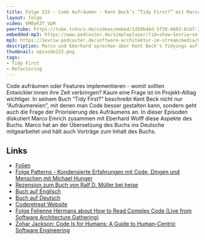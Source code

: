 ```yaml
---
title: Folge 225 - Code Aufräumen - Kent Beck’s “Tidy First?” mit Marco Emrich 1/2
layout: folge
video: 6M0yK3T_VpM
peertube: https://tube.tchncs.de/videos/embed/1d50b46d-5f39-4683-8cb7-26b55f890ba4
embedded-mp3: https://www.podcaster.de/simpleplayer/?id=show~1evriw~software-architektur-im-stream~pod-055d9780bd58bd8f2de62375b4&v=1722001888
mp3: https://1evriw.podcaster.de/software-architektur-im-stream/media/Code_Aufraeumen_-_Kent_Becks_Tidy_First_mit_Marco_Emrich_1.mp3
description: Marco und Eberhard sprechen über Kent Beck's Tidyings auf Code-Ebene - leichtgewichtige Refactorings
thumbnail: episode225.png
tags:
- Tidy First
- Refactoring
---
```


Code aufräumen oder Features implementieren - womit sollten
Entwickler:innen ihre Zeit verbringen? Kaum eine Frage ist im
Projekt-Alltag wichtiger. In seinem Buch “Tidy First?” beschreibt Kent
Beck nicht nur “Aufräumereien”, mit denen man Code besser gestalten
kann, sondern geht auch die Frage der Priorisierung des Aufräumens
an. In dieser Episoden diskutiert Marco Emrich zusammen mit Eberhard
Wolff diese Aspekte des Buchs. Marco hat an der Übersetzung des Buchs
ins Deutsche mitgearbeitet und hält auch Vorträge zum Inhalt des
Buchs.

## Links

* [Folien](/sketchnotes/episode225-slides.pdf)
* [Folge Patterns - Kondensierte Erfahrungen mit Code, Dingen und Menschen
  mit Michael Hunger](/2020/12/18/folge033.html)
* [Rezension zum Buch von Ralf D. Müller bei
  heise](https://www.heise.de/hintergrund/Buchbesprechung-Tidy-First-9763338.html)
* [Buch auf Englisch](https://amzn.to/4digzAh)
* [Buch auf Deutsch](https://amzn.to/3WicaGJ)
* [Coderetreat Website](https://www.coderetreat.org/)
* [Folge Felienne Hermans about How to Read Complex Code (Live from Software Architecture Gathering)](https://software-architektur.tv/2021/10/13/epsiode81.html)
* [Zohar Jackson: Code Is for Humans: A Guide to Human-Centric Software Engineering](https://amzn.to/3LFBeCB)
